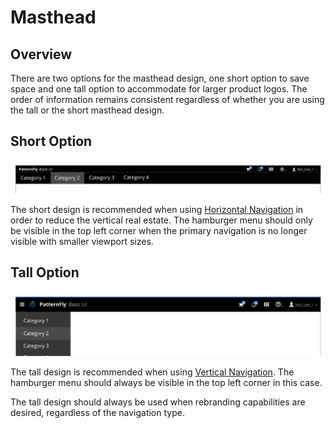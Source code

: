 # Masthead

## Overview
There are two options for the masthead design, one short option to save space and one tall option to accommodate for larger product logos. The order of information remains consistent regardless of whether you are using the tall or the short masthead design.

## Short Option
![Image of short masthead](img/masthead_02.png)

The short design is recommended when using [Horizontal Navigation](https://www.patternfly.org/pattern-library/navigation/horizontal-navigation/#_) in order to reduce the vertical real estate. The hamburger menu should only be visible in the top left corner when the primary navigation is no longer visible with smaller viewport sizes.

## Tall Option
![Image of tall masthead](img/masthead_01.png)

The tall design is recommended when using [Vertical Navigation](https://www.patternfly.org/pattern-library/navigation/vertical-navigation/#_). The hamburger menu should always be visible in the top left corner in this case.

The tall design should always be used when rebranding capabilities are desired, regardless of the navigation type.
